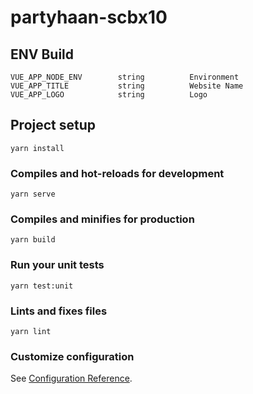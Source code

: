 # partyhaan-scbx10

## ENV Build
```
VUE_APP_NODE_ENV        string          Environment
VUE_APP_TITLE           string          Website Name
VUE_APP_LOGO            string          Logo
```

## Project setup
```
yarn install
```

### Compiles and hot-reloads for development
```
yarn serve
```

### Compiles and minifies for production
```
yarn build
```

### Run your unit tests
```
yarn test:unit
```

### Lints and fixes files
```
yarn lint
```

### Customize configuration
See [Configuration Reference](https://cli.vuejs.org/config/).
